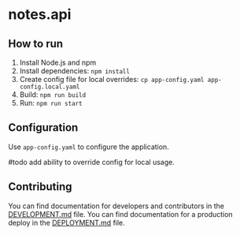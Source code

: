 # notes.api

## How to run

1. Install Node.js and npm
2. Install dependencies: `npm install`
3. Create config file for local overrides: `cp app-config.yaml app-config.local.yaml`
4. Build: `npm run build`
5. Run: `npm run start`

## Configuration

Use `app-config.yaml` to configure the application.

#todo add ability to override config for local usage.

## Contributing

You can find documentation for developers and contributors in the [DEVELOPMENT.md](./DEVELOPMENT.md) file.
You can find documentation for a production deploy in the [DEPLOYMENT.md](./DEPLOYMENT.md) file.
